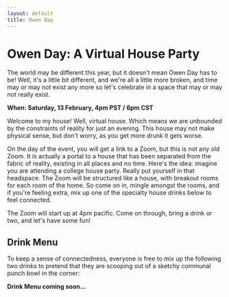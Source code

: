 ```yaml
---
layout: default
title: Owen Day
---
```


# Owen Day: A Virtual House Party

The world may be different this year, but it doesn't mean Owen Day has to be! Well, it's a little bit different, and we're all a little more broken, and time may or may not exist any more so let's celebrate in a space that may or may not really exist.

**When: Saturday, 13 February, 4pm PST / 6pm CST**

Welcome to my house! Well, virtual house. Which means we are unbounded by the constraints of reality for just an evening. This house may not make physical sense, but don't worry, as you get more drunk it gets worse.

On the day of the event, you will get a link to a Zoom, but this is not any old Zoom. It is actually a portal to a house that has been separated from the fabric of reality, existing in all places and no time. Here's the idea: imagine you are attending a college house party. Really put yourself in that headspace. The Zoom will be structured like a house, with breakout rooms for each room of the home. So come on in, mingle amongst the rooms, and if you're feeling extra, mix up one of the specialty house drinks below to feel connected.

The Zoom will start up at 4pm pacific. Come on through, bring a drink or two, and let's have some fun!

## Drink Menu

To keep a sense of connectedness, everyone is free to mix up the following two drinks to pretend that they are scooping out of a sketchy communal punch bowl in the corner:

**Drink Menu coming soon...**